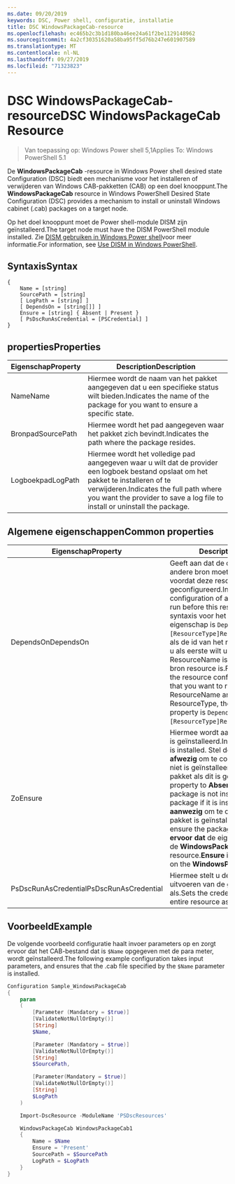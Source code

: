 ```yaml
---
ms.date: 09/20/2019
keywords: DSC, Power shell, configuratie, installatie
title: DSC WindowsPackageCab-resource
ms.openlocfilehash: ec465b2c3b1d180ba46ee24a61f2be1129148962
ms.sourcegitcommit: 4a2cf30351620a58ba95ff5d76b247e601907589
ms.translationtype: MT
ms.contentlocale: nl-NL
ms.lasthandoff: 09/27/2019
ms.locfileid: "71323823"
---
```

# <a name="dsc-windowspackagecab-resource"></a><span data-ttu-id="23508-103">DSC WindowsPackageCab-resource</span><span class="sxs-lookup"><span data-stu-id="23508-103">DSC WindowsPackageCab Resource</span></span>

> <span data-ttu-id="23508-104">Van toepassing op: Windows Power shell 5,1</span><span class="sxs-lookup"><span data-stu-id="23508-104">Applies To: Windows PowerShell 5.1</span></span>

<span data-ttu-id="23508-105">De **WindowsPackageCab** -resource in Windows Power shell desired state Configuration (DSC) biedt een mechanisme voor het installeren of verwijderen van Windows CAB-pakketten (CAB) op een doel knooppunt.</span><span class="sxs-lookup"><span data-stu-id="23508-105">The **WindowsPackageCab** resource in Windows PowerShell Desired State Configuration (DSC) provides a mechanism to install or uninstall Windows cabinet (.cab) packages on a target node.</span></span>

<span data-ttu-id="23508-106">Op het doel knooppunt moet de Power shell-module DISM zijn geïnstalleerd.</span><span class="sxs-lookup"><span data-stu-id="23508-106">The target node must have the DISM PowerShell module installed.</span></span> <span data-ttu-id="23508-107">Zie [DISM gebruiken in Windows Power shell](/windows-hardware/manufacture/desktop/use-dism-in-windows-powershell-s14)voor meer informatie.</span><span class="sxs-lookup"><span data-stu-id="23508-107">For information, see [Use DISM in Windows PowerShell](/windows-hardware/manufacture/desktop/use-dism-in-windows-powershell-s14).</span></span>

## <a name="syntax"></a><span data-ttu-id="23508-108">Syntaxis</span><span class="sxs-lookup"><span data-stu-id="23508-108">Syntax</span></span>

```Syntax
{
    Name = [string]
    SourcePath = [string]
    [ LogPath = [string] ]
    [ DependsOn = [string[]] ]
    Ensure = [string] { Absent | Present }
    [ PsDscRunAsCredential = [PSCredential] ]
}
```

## <a name="properties"></a><span data-ttu-id="23508-109">properties</span><span class="sxs-lookup"><span data-stu-id="23508-109">Properties</span></span>

|<span data-ttu-id="23508-110">Eigenschap</span><span class="sxs-lookup"><span data-stu-id="23508-110">Property</span></span> |<span data-ttu-id="23508-111">Description</span><span class="sxs-lookup"><span data-stu-id="23508-111">Description</span></span> |
|---|---|
|<span data-ttu-id="23508-112">Name</span><span class="sxs-lookup"><span data-stu-id="23508-112">Name</span></span> |<span data-ttu-id="23508-113">Hiermee wordt de naam van het pakket aangegeven dat u een specifieke status wilt bieden.</span><span class="sxs-lookup"><span data-stu-id="23508-113">Indicates the name of the package for you want to ensure a specific state.</span></span> |
|<span data-ttu-id="23508-114">Bronpad</span><span class="sxs-lookup"><span data-stu-id="23508-114">SourcePath</span></span> |<span data-ttu-id="23508-115">Hiermee wordt het pad aangegeven waar het pakket zich bevindt.</span><span class="sxs-lookup"><span data-stu-id="23508-115">Indicates the path where the package resides.</span></span> |
|<span data-ttu-id="23508-116">Logboekpad</span><span class="sxs-lookup"><span data-stu-id="23508-116">LogPath</span></span> |<span data-ttu-id="23508-117">Hiermee wordt het volledige pad aangegeven waar u wilt dat de provider een logboek bestand opslaat om het pakket te installeren of te verwijderen.</span><span class="sxs-lookup"><span data-stu-id="23508-117">Indicates the full path where you want the provider to save a log file to install or uninstall the package.</span></span> |

## <a name="common-properties"></a><span data-ttu-id="23508-118">Algemene eigenschappen</span><span class="sxs-lookup"><span data-stu-id="23508-118">Common properties</span></span>

|<span data-ttu-id="23508-119">Eigenschap</span><span class="sxs-lookup"><span data-stu-id="23508-119">Property</span></span> |<span data-ttu-id="23508-120">Description</span><span class="sxs-lookup"><span data-stu-id="23508-120">Description</span></span> |
|---|---|
|<span data-ttu-id="23508-121">DependsOn</span><span class="sxs-lookup"><span data-stu-id="23508-121">DependsOn</span></span> |<span data-ttu-id="23508-122">Geeft aan dat de configuratie van een andere bron moet worden uitgevoerd voordat deze resource wordt geconfigureerd.</span><span class="sxs-lookup"><span data-stu-id="23508-122">Indicates that the configuration of another resource must run before this resource is configured.</span></span> <span data-ttu-id="23508-123">De syntaxis voor het gebruik van deze eigenschap is `DependsOn = "[ResourceType]ResourceName"`bijvoorbeeld als de id van het resource-script blok dat u als eerste wilt uitvoeren, de naam ResourceName is en het type van de bron resource is.</span><span class="sxs-lookup"><span data-stu-id="23508-123">For example, if the ID of the resource configuration script block that you want to run first is ResourceName and its type is ResourceType, the syntax for using this property is `DependsOn = "[ResourceType]ResourceName"`.</span></span> |
|<span data-ttu-id="23508-124">Zo</span><span class="sxs-lookup"><span data-stu-id="23508-124">Ensure</span></span> |<span data-ttu-id="23508-125">Hiermee wordt aangegeven of het pakket is geïnstalleerd.</span><span class="sxs-lookup"><span data-stu-id="23508-125">Indicates if the package is installed.</span></span> <span data-ttu-id="23508-126">Stel deze eigenschap in op **afwezig** om te controleren of het pakket niet is geïnstalleerd (of verwijder het pakket als dit is geïnstalleerd).</span><span class="sxs-lookup"><span data-stu-id="23508-126">Set this property to **Absent** to ensure the package is not installed (or uninstall the package if it is installed).</span></span> <span data-ttu-id="23508-127">Stel deze in op **aanwezig** om te controleren of het pakket is geïnstalleerd.</span><span class="sxs-lookup"><span data-stu-id="23508-127">Set it to **Present** to ensure the package is installed.</span></span> <span data-ttu-id="23508-128">**Zorg ervoor dat** de eigenschap vereist is voor de **WindowsPackageCab** -resource.</span><span class="sxs-lookup"><span data-stu-id="23508-128">**Ensure** is a required property on the **WindowsPackageCab** resource.</span></span> |
|<span data-ttu-id="23508-129">PsDscRunAsCredential</span><span class="sxs-lookup"><span data-stu-id="23508-129">PsDscRunAsCredential</span></span> |<span data-ttu-id="23508-130">Hiermee stelt u de referentie in voor het uitvoeren van de gehele resource als.</span><span class="sxs-lookup"><span data-stu-id="23508-130">Sets the credential for running the entire resource as.</span></span> |

## <a name="example"></a><span data-ttu-id="23508-131">Voorbeeld</span><span class="sxs-lookup"><span data-stu-id="23508-131">Example</span></span>

<span data-ttu-id="23508-132">De volgende voorbeeld configuratie haalt invoer parameters op en zorgt ervoor dat het CAB-bestand dat is `$Name` opgegeven met de para meter, wordt geïnstalleerd.</span><span class="sxs-lookup"><span data-stu-id="23508-132">The following example configuration takes input parameters, and ensures that the .cab file specified by the `$Name` parameter is installed.</span></span>

```powershell
Configuration Sample_WindowsPackageCab
{
    param
    (
        [Parameter (Mandatory = $true)]
        [ValidateNotNullOrEmpty()]
        [String]
        $Name,

        [Parameter (Mandatory = $true)]
        [ValidateNotNullOrEmpty()]
        [String]
        $SourcePath,

        [Parameter(Mandatory = $true)]
        [ValidateNotNullOrEmpty()]
        [String]
        $LogPath
    )

    Import-DscResource -ModuleName 'PSDscResources'

    WindowsPackageCab WindowsPackageCab1
    {
        Name = $Name
        Ensure = 'Present'
        SourcePath = $SourcePath
        LogPath = $LogPath
    }
}
```